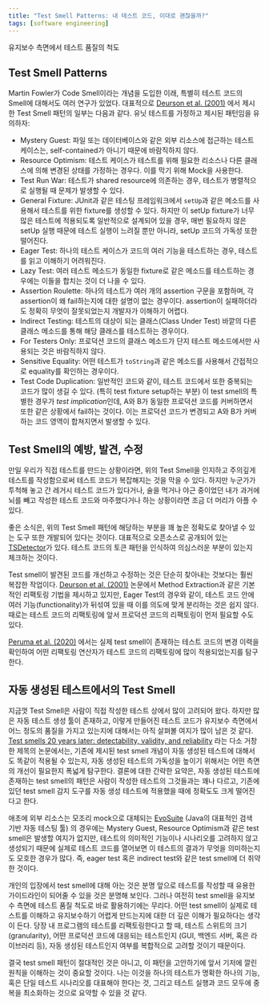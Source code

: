 ```yaml
---
title: "Test Smell Patterns: 내 테스트 코드, 이대로 괜찮을까?"
tags: [software engineering]
---
```


유지보수 측면에서 테스트 품질의 척도

<!--more-->


## Test Smell Patterns

Martin Fowler가 Code Smell이라는 개념을 도입한 이래, 특별히 테스트 코드의 Smell에 대해서도 여러 연구가 있었다. 대표적으로 [Deurson et al. (2001)](https://citeseerx.ist.psu.edu/document?repid=rep1&type=pdf&doi=d6aa76bab896ed6257c410671ea937c95be9c490) 에서 제시한 Test Smell 패턴의 일부는 다음과 같다. 유닛 테스트를 가정하고 제시된 패턴임을 유의하자:

* Mystery Guest: 파일 또는 데이터베이스와 같은 외부 리소스에 접근하는 테스트 케이스는, self-contained가 아니기 때문에 바람직하지 않다.
* Resource Optimism: 테스트 케이스가 테스트를 위해 필요한 리소스나 다른 클래스에 의해 변경된 상태를 가정하는 경우다. 이를 막기 위해 Mock을 사용한다.
* Test Run War: 테스트가 shared resource에 의존하는 경우, 테스트가 병렬적으로 실행될 때 문제가 발생할 수 있다.
* General Fixture: JUnit과 같은 테스팅 프레임워크에서 `setUp`과 같은 메소드를 사용해서 테스트를 위한 fixture를 생성할 수 있다. 하지만 이 setUp fixture가 너무 많은 테스트에 적용되도록 일반적으로 설계되어 있을 경우, 매번 필요하지 않은 setUp 실행 때문에 테스트 실행이 느려질 뿐만 아니라, setUp 코드의 가독성 또한 떨어진다.
* Eager Test: 하나의 테스트 케이스가 코드의 여러 기능을 테스트하는 경우, 테스트를 읽고 이해하기 어려워진다.
* Lazy Test: 여러 테스트 메소드가 동일한 fixture로 같은 메소드를 테스트하는 경우에는 이들을 합치는 것이 더 나을 수 있다.
* Assertion Roulette: 하나의 테스트가 여러 개의 assertion 구문을 포함하며, 각 assertion이 왜 fail하는지에 대한 설명이 없는 경우이다. assertion이 실패하더라도 정확히 무엇이 잘못되었는지 개발자가 이해하기 어렵다.
* Indirect Testing: 테스트의 대상이 되는 클래스(Class Under Test) 바깥의 다른 클래스 메소드를 통해 해당 클래스를 테스트하는 경우이다.
* For Testers Only: 프로덕션 코드의 클래스 메소드가 단지 테스트 메소드에서만 사용되는 것은 바람직하지 않다.
* Sensitive Equality: 어떤 테스트가 `toString`과 같은 메소드를 사용해서 간접적으로 equality를 확인하는 경우이다.
* Test Code Duplication: 일반적인 코드와 같이, 테스트 코드에서 또한 중복되는 코드가 많이 생길 수 있다. (특히 test fixture setup하는 부분) 이 test smell의 특별한 경우가 *test implication*인데, A와 B가 동일한 프로덕션 코드를 커버하면서 또한 같은 상황에서 fail하는 것이다. 이는 프로덕션 코드가 변경되고 A와 B가 커버하는 코드 영역이 합쳐지면서 발생할 수 있다.

## Test Smell의 예방, 발견, 수정

만일 우리가 직접 테스트를 만드는 상황이라면, 위의 Test Smell을 인지하고 주의깊게 테스트를 작성함으로써 테스트 코드가 복잡해지는 것을 막을 수 있다. 하지만 누군가가 투척해 놓고 간 레거시 테스트 코드가 있다거나, 술을 먹거나 야근 중이었던 내가 과거에 뇌를 빼고 작성한 테스트 코드와 마주했다거나 하는 상황이라면 조금 더 머리가 아플 수 있다.

좋은 소식은, 위의 Test Smell 패턴에 해당하는 부분을 꽤 높은 정확도로 찾아낼 수 있는 도구 또한 개발되어 있다는 것이다. 대표적으로 오픈소스로 공개되어 있는 [TSDetector](https://github.com/TestSmells/TestSmellDetector)가 있다. 테스트 코드의 토큰 패턴을 인식하여 의심스러운 부분이 있는지 체크하는 것이다. 

Test smell이 발견된 코드를 개선하고 수정하는 것은 단순히 찾아내는 것보다는 훨씬 복잡한 작업이다. [Deurson et al. (2001)](https://citeseerx.ist.psu.edu/document?repid=rep1&type=pdf&doi=d6aa76bab896ed6257c410671ea937c95be9c490) 논문에서 Method Extraction과 같은 기본적인 리팩토링 기법을 제시하고 있지만, Eager Test의 경우와 같이, 테스트 코드 안에 여러 기능(functionality)가 뒤섞여 있을 때 이를 의도에 맞게 분리하는 것은 쉽지 않다. 때로는 테스트 코드의 리팩토링에 앞서 프로덕션 코드의 리팩토링이 먼저 필요할 수도 있다. 

[Peruma et al. (2020)](https://testsmells.org/assets/publications/IWoR2020_TechnicalPaper.pdf) 에서는 실제 test smell이 존재하는 테스트 코드의 변경 이력을 확인하여 어떤 리팩토링 연산자가 테스트 코드의 리팩토링에 많이 적용되었는지를 탐구한다.


## 자동 생성된 테스트에서의 Test Smell 
지금껏 Test Smell은 사람이 직접 작성한 테스트 상에서 많이 고려되어 왔다. 하지만 많은 자동 테스트 생성 툴이 존재하고, 이렇게 만들어진 테스트 코드가 유지보수 측면에서 어느 정도의 품질을 가지고 있는지에 대해서는 아직 살펴볼 여지가 많이 남은 것 같다. [Test smells 20 years later: detectability, validity, and reliability](https://link.springer.com/article/10.1007/s10664-022-10207-5) 라는 다소 거창한 제목의 논문에서는, 기존에 제시된 test smell 개념이 자동 생성된 테스트에 대해서도 똑같이 적용될 수 있는지, 자동 생성된 테스트의 가독성을 높이기 위해서는 어떤 측면의 개선이 필요한지 폭넓게 탐구한다. 결론에 대한 간략한 요약은, 자동 생성된 테스트에 존재하는 test smell의 패턴은 사람이 작성한 테스트의 그것들과는 꽤나 다르고, 기존에 있던 test smell 감지 도구를 자동 생성 테스트에 적용했을 때에 정확도도 크게 떨어진다고 한다. 

애초에 외부 리소스는 모조리 mock으로 대체되는 [EvoSuite](https://www.evosuite.org/) (Java의 대표적인 검색 기반 자동 테스팅 툴) 의 경우에는 Mystery Guest, Resource Optimism과 같은 test smell은 발생할 여지가 없지만, 테스트의 의미적인 기능이나 시나리오를 고려하지 않고 생성되기 때문에 실제로 테스트 코드를 열어보면 이 테스트의 결과가 무엇을 의미하는지도 모호한 경우가 많다. 즉, eager test 혹은 indirect test와 같은 test smell에 더 취약한 것이다.

개인의 입장에서 test smell에 대해 아는 것은 분명 앞으로 테스트를 작성할 때 유용한 가이드라인이 되어줄 수 있을 것은 분명해 보인다. 그러나 여전히 test smell을 유지보수 측면에 테스트 품질 척도로 바로 활용하기에는 무리다. 어떤 test smell이 실제로 테스트를 이해하고 유지보수하기 어렵게 만드는지에 대한 더 깊은 이해가 필요하다는 생각이 든다.
당장 내 프로그램의 테스트를 리팩토링한다고 할 때, 테스트 스위트의 크기(granularity), 어떤 프로덕션 코드에 대응되는 테스트인지 (GUI, 백엔드 서버, 혹은 라이브러리 등), 자동 생성된 테스트인지 여부를 복합적으로 고려할 것이기 때문이다.

결국 test smell 패턴이 절대적인 것은 아니고, 이 패턴을 고안하기에 앞서 기저에 깔린 원칙을 이해하는 것이 중요할 것이다. 나는 이것을 하나의 테스트가 명확한 하나의 기능, 혹은 단일 테스트 시나리오를 대표해야 한다는 것, 그리고 테스트 실행과 코드 모두에 중복을 최소화하는 것으로 요약할 수 있을 것 같다.
